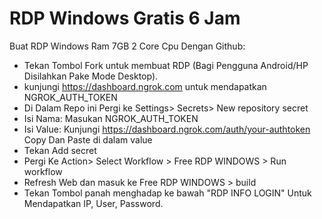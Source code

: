 # RDP Windows Gratis 6 Jam

Buat RDP Windows Ram 7GB 2 Core Cpu Dengan Github:

+ Tekan Tombol Fork untuk membuat RDP (Bagi Pengguna Android/HP Disilahkan Pake Mode Desktop).
+ kunjungi https://dashboard.ngrok.com untuk mendapatkan NGROK_AUTH_TOKEN
+ Di Dalam Repo ini Pergi ke Settings> Secrets> New repository secret
+ Isi Nama: Masukan NGROK_AUTH_TOKEN
+ Isi Value: Kunjungi https://dashboard.ngrok.com/auth/your-authtoken Copy Dan Paste di dalam value
+ Tekan Add secret
+ Pergi Ke Action> Select Workflow > Free RDP WINDOWS > Run workflow
+ Refresh Web dan masuk ke Free RDP WINDOWS > build
+ Tekan Tombol panah menghadap ke bawah "RDP INFO LOGIN" Untuk Mendapatkan IP, User, Password.
